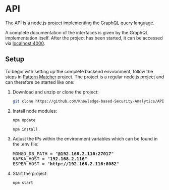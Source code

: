 # API

The API is a node.js project implementing the [GraphQL](https://graphql.org/) query language.

A complete documentation of the interfaces is given by the GraphQL implementation itself. After the project has been started, it can be accessed via [localhost:4000](localhost:4000).

## Setup

To begin with setting up the complete backend environment, follow the steps in [Pattern Matcher](https://github.com/Knowledge-based-Security-Analytics/Pattern-Matcher) project. The project is a regular node.js project and can therefore be started like one:

1. Download and unzip or clone the project:
    ```bash
    git clone https://github.com/Knowledge-based-Security-Analytics/API.git
    ```
2. Install node modules:
    ```bash
    npm update
    ```
    ```bash
    npm install
    ```
3. Adjust the IPs within the environment variables which can be found in the .env file:
    <pre>MONGO_DB_PATH = "<b>@192.168.2.116:27017</b>"
   KAFKA_HOST = "<b>192.168.2.116</b>"
   ESPER_HOST = "<b>http://192.168.2.116:8082</b>"</pre>
4. Start the project:
    ```bash
    npm start
    ```

